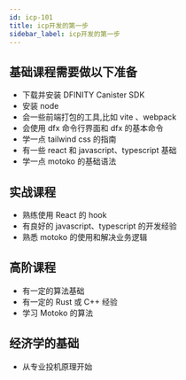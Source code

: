 ```yaml
---
id: icp-101
title: icp开发的第一步
sidebar_label: icp开发的第一步
---
```


## 基础课程需要做以下准备

- 下载并安装 DFINITY Canister SDK
- 安装 node
- 会一些前端打包的工具,比如 vite 、webpack
- 会使用 dfx 命令行界面和 dfx 的基本命令
- 学一点 tailwind css 的指南
- 有一些 react 和 javascript、typescript 基础
- 学一点 motoko 的基础语法

## 实战课程

- 熟练使用 React 的 hook
- 有良好的 javascript、typescript 的开发经验
- 熟悉 motoko 的使用和解决业务逻辑

## 高阶课程

- 有一定的算法基础
- 有一定的 Rust 或 C++ 经验
- 学习 Motoko 的算法

## 经济学的基础

- 从专业投机原理开始
